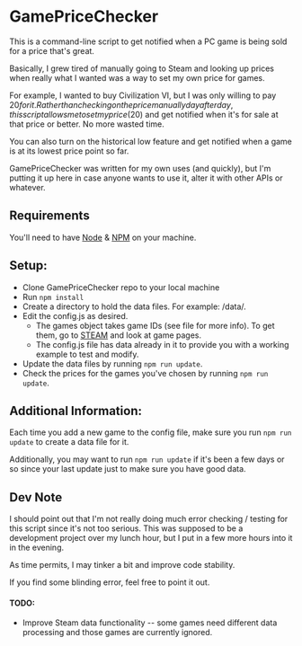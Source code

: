 GamePriceChecker
============

This is a command-line script to get notified when a PC game is being sold for a price that's great. 

Basically, I grew tired of manually going to Steam and looking up prices when really what I wanted was a way to set my own price for games.

For example, I wanted to buy Civilization VI, but I was only willing to pay $20 for it. Rather than checking on the price manually day after day, this script allows me to set my price ($20) and get notified when it's for sale at that price or better. No more wasted time.

You can also turn on the historical low feature and get notified when a game is at its lowest price point so far.

GamePriceChecker was written for my own uses (and quickly), but I'm putting it up here in case anyone wants to use it, alter it with other APIs or whatever.

## Requirements

You'll need to have [Node](http://www.nodejs.org) & [NPM](http://www.npmjs.com) on your machine.

## Setup:

* Clone GamePriceChecker repo to your local machine
* Run ```npm install```
* Create a directory to hold the data files. For example: /data/.
* Edit the config.js as desired. 
    * The games object takes game IDs (see file for more info). To get them, go to [STEAM](http://store.steampowered.com) and look at game pages.
    * The config.js file has data already in it to provide you with a working example to test and modify.
* Update the data files by running ```npm run update```.
* Check the prices for the games you've chosen by running ```npm run update```.

## Additional Information:

Each time you add a new game to the config file, make sure you run ```npm run update``` to create a data file for it.

Additionally, you may want to run ```npm run update``` if it's been a few days or so since your last update just to make sure you have good data.

## Dev Note

I should point out that I'm not really doing much error checking / testing for this script since it's not too serious. This was supposed to be a development project over my lunch hour, but I put in a few more hours into it in the evening.

As time permits, I may tinker a bit and improve code stability.

If you find some blinding error, feel free to point it out.

#### TODO:

* Improve Steam data functionality -- some games need different data processing and those games are currently ignored.
